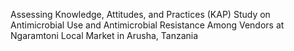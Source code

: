 Assessing Knowledge, Attitudes, and Practices (KAP) Study on Antimicrobial Use and Antimicrobial Resistance Among Vendors at Ngaramtoni Local Market in Arusha, Tanzania
